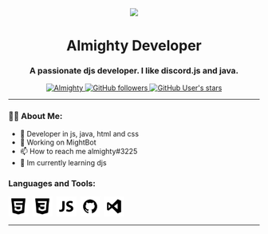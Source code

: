 <div id="header" align="center">
<img src="https://media.giphy.com/media/oOiwRjguRGkjbNQvNv/giphy.gif" width="200" />
<h1 align="center"> Almighty Developer </h1>
<h3 align="center"> A passionate djs developer. I like discord.js and java. 
</h3>
</div>

<div id="badges" align="center">
<a href="" target="blank">
<img alt="Almighty" src="https://img.shields.io/badge/-almighty-black">
<img alt="GitHub followers" src="https://img.shields.io/github/followers/almightybtw?color=black&logoColor=black&style=social">
<img alt="GitHub User's stars" src="https://img.shields.io/github/stars/almightybtw?color=black&logoColor=black&style=social">
</a>
</div>

---

            
### 👨‍💻 About Me:
- 📝 Developer in js, java, html and css 
- 🤖 Working on MightBot
- 📫 How to reach me almighty#3225
- 🌱 Im currently learning djs

<div align="left">
<h3> Languages and Tools: </h3>
    <div>
        <img src="https://github.com/vorillaz/devicons/blob/master/!SVG/html5.svg" title="HTML5" alt="HTML" width="40" height="40"/>&nbsp; 
        <img src="https://github.com/vorillaz/devicons/blob/master/!SVG/css3.svg" title="CSS3" alt="CSS" width="40" height="40"/>&nbsp;
        <img src="https://github.com/vorillaz/devicons/blob/master/!SVG/javascript.svg" title="JAVASCRIPT" alt="JS" width="40" height="40"/>&nbsp;
        <img src="https://github.com/vorillaz/devicons/blob/master/!SVG/github_badge.svg" title="GITHUB" alt="GITHUB" width="40" height="40"/>&nbsp;   
        <img src="https://github.com/vorillaz/devicons/blob/master/!SVG/visualstudio.svg" title="VS" alt="VISUALSTUDIO" width="40" height="40"/>&nbsp;   
      </div>
</div>

---

